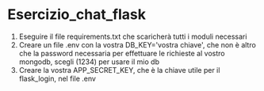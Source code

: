 # Esercizio_chat_flask

1. Eseguire il file requirements.txt che scaricherà tutti i moduli necessari
2. Creare un file .env con la vostra DB_KEY='vostra chiave', che non è altro che la password necessaria per effettuare
   le richieste al vostro mongodb, scegli (1234) per usare il mio db
3. Creare la vostra APP_SECRET_KEY, che è la chiave utile per il flask_login, nel file .env